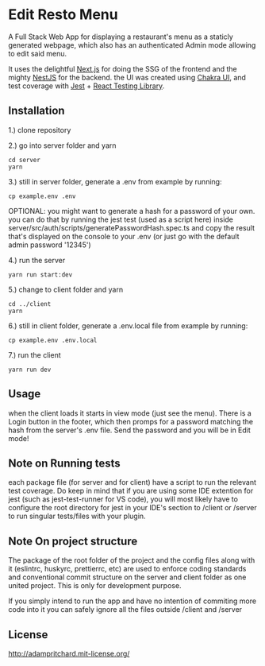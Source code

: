 # Edit Resto Menu

A Full Stack Web App for displaying a restaurant's menu as a staticly generated webpage, which also has an authenticated Admin mode allowing to edit said menu.

It uses the delightful [Next.js](https://nextjs.org) for doing the SSG of the frontend and the mighty [NestJS](https://nestjs.com) for the backend. the UI was created using [Chakra UI](https://chakra-ui.com), and test coverage with [Jest](https://jestjs.io) + [React Testing Library](https://testing-library.com/docs/react-testing-library/intro/).

## Installation

1.) clone repository

2.) go into server folder and yarn

```
cd server
yarn
```

3.) still in server folder, generate a .env from example by running:

```
cp example.env .env
```

OPTIONAL: you might want to generate a hash for a password of your own. you can do that by running the jest test (used as a script here) inside server/src/auth/scripts/generatePasswordHash.spec.ts and copy the result that's displayed on the console to your .env (or just go with the default admin password '12345')

4.) run the server

```
yarn run start:dev
```

5.) change to client folder and yarn

```
cd ../client
yarn
```

6.) still in client folder, generate a .env.local file from example by running:

```
cp example.env .env.local
```

7.) run the client

```
yarn run dev
```

## Usage

when the client loads it starts in view mode (just see the menu). There is a Login button in the footer, which then promps for a password matching the hash from the server's .env file. Send the password and you will be in Edit mode!

## Note on Running tests

each package file (for server and for client) have a script to run the relevant test coverage. Do keep in mind that if you are using some IDE extention for jest (such as jest-test-runner for VS code), you will most likely have to configure the root directory for jest in your IDE's section to /client or /server to run singular tests/files with your plugin.

## Note On project structure

The package of the root folder of the project and the config files along with it (eslintrc, huskyrc, prettierrc, etc) are used to enforce coding standards and conventional commit structure on the server and client folder as one united project. This is only for development purpose.

If you simply intend to run the app and have no intention of commiting more code into it you can safely ignore all the files outside /client and /server

## License

http://adampritchard.mit-license.org/
